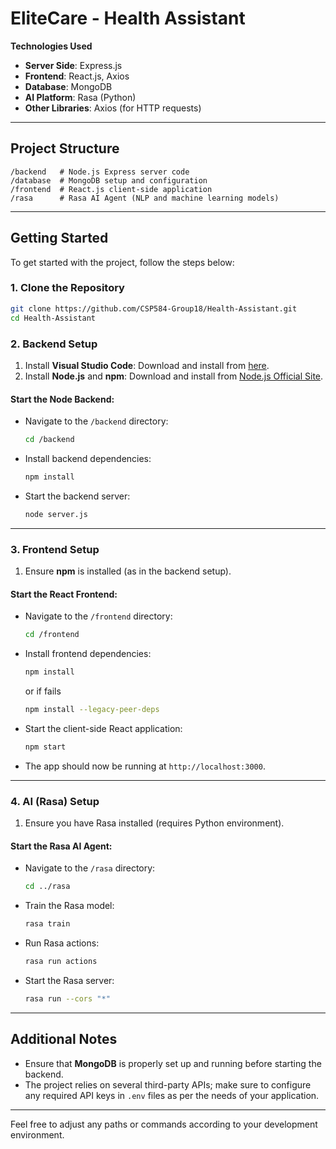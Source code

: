 
# EliteCare - Health Assistant

**Technologies Used**

- **Server Side**: Express.js
- **Frontend**: React.js, Axios
- **Database**: MongoDB
- **AI Platform**: Rasa (Python)
- **Other Libraries**: Axios (for HTTP requests)

---

## Project Structure

```
/backend   # Node.js Express server code
/database  # MongoDB setup and configuration
/frontend  # React.js client-side application
/rasa      # Rasa AI Agent (NLP and machine learning models)
```

---

## Getting Started

To get started with the project, follow the steps below:

### 1. Clone the Repository

```bash
git clone https://github.com/CSP584-Group18/Health-Assistant.git
cd Health-Assistant
```

### 2. Backend Setup

1. Install **Visual Studio Code**: Download and install from [here](https://code.visualstudio.com/).
2. Install **Node.js** and **npm**: Download and install from [Node.js Official Site](https://nodejs.org/en).

#### Start the Node Backend:

- Navigate to the `/backend` directory:
  ```bash
  cd /backend
  ```

- Install backend dependencies:
  ```bash
  npm install
  ```

- Start the backend server:
  ```bash
  node server.js
  ```

---

### 3. Frontend Setup

1. Ensure **npm** is installed (as in the backend setup).

#### Start the React Frontend:

- Navigate to the `/frontend` directory:
  ```bash
  cd /frontend
  ```

- Install frontend dependencies:
  ```bash
  npm install
  ```
  or if fails
  ```bash
  npm install --legacy-peer-deps
  ```

- Start the client-side React application:
  ```bash
  npm start
  ```

- The app should now be running at `http://localhost:3000`.

---

### 4. AI (Rasa) Setup

1. Ensure you have Rasa installed (requires Python environment).

#### Start the Rasa AI Agent:

- Navigate to the `/rasa` directory:
  ```bash
  cd ../rasa
  ```

- Train the Rasa model:
  ```bash
  rasa train
  ```

- Run Rasa actions:
  ```bash
  rasa run actions
  ```

- Start the Rasa server:
  ```bash
  rasa run --cors "*"   
  ```

---

## Additional Notes

- Ensure that **MongoDB** is properly set up and running before starting the backend.
- The project relies on several third-party APIs; make sure to configure any required API keys in `.env` files as per the needs of your application.
  
---

Feel free to adjust any paths or commands according to your development environment.
